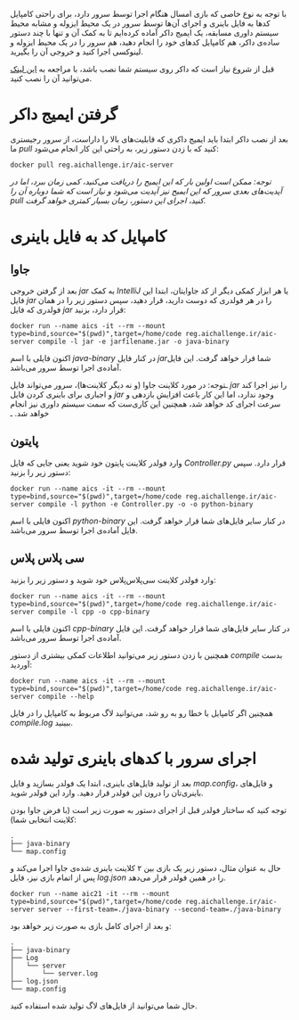 با توجه به نوع خاصی که بازی امسال هنگام اجرا توسط سرور دارد، برای راحتی کامپایل کد‌ها به فایل باینری و اجرای آن‌ها توسط سرور در یک محیط ایزوله و مشابه محیط سیستم داوری مسابقه‌، یک ایمیج داکر آماده کرده‌ایم تا به کمک آن و تنها با چند دستور ساده‌ی داکر، هم کامپایل‌ کدهای خود را انجام دهید، هم سرور‌ را در یک محیط ایزوله و لینوکسی اجرا کنید و خروجی آن را بگیرید.

قبل از شروع نیاز است که داکر روی سیستم شما نصب باشد، با مراجعه به [این لینک](https://docs.docker.com/engine/install/)  می‌توانید آن را نصب کنید.

# گرفتن ایمیج داکر

بعد از نصب داکر ابتدا باید ایمیج داکری که قابلیت‌های بالا را داراست، از سرور رجیستری ما *pull* کنید که با زدن دستور زیر، به راحتی این کار انجام می‌شود:

```
docker pull reg.aichallenge.ir/aic-server
```

_توجه: ممکن است اولین بار که این ایمیج را دریافت می‌کنید، کمی زمان ببرد، اما در آپدیت‌های بعدی سرور که این ایمیج نیز آپدیت می‌شود و نیاز است که شما دوباره آن را *pull* کنید، اجرای این دستور، زمان بسیار کمتری خواهد گرفت._

# کامپایل کد به فایل باینری

## جاوا

بعد از گرفتن خروجی *jar* به کمک *IntelliJ* یا هر ابزار کمکی دیگر از کد جاوایتان، ابتدا این فایل *jar* را در هر فولدری که دوست دارید، قرار دهید، سپس دستور زیر را در همان فولدری که فایل *jar* قرار دارد، بزنید:

```
docker run --name aics -it --rm --mount type=bind,source="$(pwd)",target=/home/code reg.aichallenge.ir/aic-server compile -l jar -e jarfilename.jar -o java-binary
```

اکنون فایلی با اسم *java-binary* در کنار فایل *jar*شما قرار خواهد گرفت. این فایل آماده‌ی اجرا توسط سرور می‌باشد.

ـتوجه: در مورد کلاینت جاوا (و نه دیگر کلاینت‌ها)، سرور می‌تواند فایل *jar* را نیز اجرا کند و اجباری برای باینری کردن فایل *jar* وجود ندارد، اما این کار باعث افزایش بازدهی و سرعت اجرای کد خواهد شد، همچنین این کاری‌ست که سمت سیستم داوری نیز انجام خواهد شد. ـ

 ## پایتون

وارد فولدر کلاینت پایتون خود شوید یعنی جایی که فایل *Controller.py* قرار دارد. سپس دستور زیر را بزنید: 

```
docker run --name aics -it --rm --mount type=bind,source="$(pwd)",target=/home/code reg.aichallenge.ir/aic-server compile -l python -e Controller.py -o -o python-binary
```

اکنون فایلی با اسم *python-binary* در کنار سایر فایل‌های شما قرار خواهد گرفت. این فایل آماده‌ی اجرا توسط سرور می‌باشد.

## سی پلاس پلاس

وارد فولدر کلاینت سی‌پلاس‌پلاس خود شوید و دستور زیر را بزنید:

```
docker run --name aics -it --rm --mount type=bind,source="$(pwd)",target=/home/code reg.aichallenge.ir/aic-server compile -l cpp -o cpp-binary
```

اکنون فایلی با اسم *cpp-binary* در کنار سایر فایل‌های شما قرار خواهد گرفت. این فایل آماده‌ی اجرا توسط سرور می‌باشد.


همچنین با زدن دستور زیر می‌توانید اطلاعات کمکی بیشتری از دستور *compile* بدست آوردید:

```
docker run --name aics -it --rm --mount type=bind,source="$(pwd)",target=/home/code reg.aichallenge.ir/aic-server compile --help
```

همچنین اگر کامپایل با خطا رو به رو شد، می‌توانید لاگ مربوط به کامپایل را در فایل *compile.log* ببینید.

# اجرای سرور با کدهای باینری تولید شده

بعد از تولید فایل‌های باینری، ابتدا یک فولدر بسازید و فایل *map.config*، و فایل‌های باینری‌تان را درون این فولدر قرار دهید. وارد این فولدر شوید.

توجه کنید که ساختار فولدر قبل از اجرای دستور به صورت زیر است (با فرض جاوا بودن کلاینت انتخابی شما):

```
.
├── java-binary
└── map.config
```

حال به عنوان مثال، دستور زیر یک بازی بین ۲ کلاینت باینری‌ شده‌ی جاوا اجرا می‌کند و پس از اتمام بازی نیز، فایل *log.json* را در همین فولدر قرار می‌دهد.

```
docker run --name aic21 -it --rm --mount type=bind,source="$(pwd)",target=/home/code reg.aichallenge.ir/aic-server server --first-team=./java-binary --second-team=./java-binary
```

و بعد از اجرای کامل بازی به صورت زیر خواهد بود: 

```
.
├── java-binary
├── Log
│   └── server
│       └── server.log
├── log.json
└── map.config
```


حال شما می‌توانید از فایل‌های لاگ تولید شده استفاده کنید.
